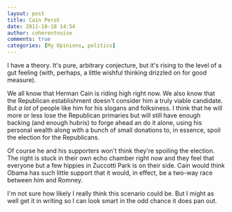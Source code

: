```yaml
---
layout: post
title: Cain Perot
date: 2011-10-18 14:54
author: coherentnoise
comments: true
categories: [My Opinions, politics]
---
```

I have a theory. It's pure, arbitrary conjecture, but it's rising to the level of a gut feeling (with, perhaps, a little wishful thinking drizzled on for good measure).

We all know that Herman Cain is riding high right now. We also know that the Republican establishment doesn't consider him a truly viable candidate. But <em>a lot</em> of people like him for his slogans and folksiness. I think that he will more or less lose the Republican primaries but will still have enough backing (and enough hubris) to forge ahead an do it alone, using his personal wealth along with a bunch of small donations to, in essence, spoil the election for the Republicans.

Of course he and his supporters won't think they're spoiling the election. The right is stuck in their own echo chamber right now and they feel that everyone but a few hippies in Zuccotti Park is on their side. Cain would think Obama has such little support that it would, in effect, be a two-way race between him and Romney.

I'm not sure how likely I really think this scenario could be. But I might as well get it in writing so I can look smart in the odd chance it does pan out.
